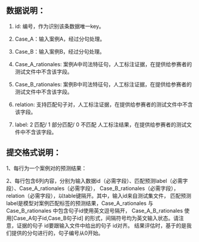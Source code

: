 ## 数据说明：
  1. id: 编号，作为识别该条数据唯一key。
   
  2. Case_A：输入案例A，经过分句处理。
  
  3. Case_B：输入案例B，经过分句处理。
  
  4. Case_A_rationales: 案例A中司法特征句，人工标注证据，在提供给参赛者的测试文件中不含该字段。
   	
  5. Case_B_rationales: 案例B中司法特征句，人工标注证据，在提供给参赛者的测试文件中不含该字段。
  
  6. relation: 支持匹配句子对，人工标注证据，在提供给参赛者的测试文件中不含该字段。
  
  7. label: 2 匹配/ 1 部分匹配/ 0 不匹配 人工标注结果，在提供给参赛者的测试文件中不含该字段。

## 提交格式说明：

1、每行为一个案例对的预测结果：

2、每行包含6列内容，分别为输入数据id（必需字段）、匹配预测label（必需字段）、Case_A_rationales（必需字段），
Case_B_rationales（必需字段）， relation（必需字段），以table键隔开。其中，输入id来自测试集文件，
匹配预测label是模型对案例匹配标签的预测结果，Case_A_rationales 与 Case_B_rationales 中包含句子id使用英文逗号隔开， 
Case_A_B_rationales 使用[Case_A句子id,Case_B句子id] 的形式，间隔符号均为英文输入状态。请注意，证据的句子 id要跟输入文件中给出的句子 id对齐。
结果评估时，基于的是我们提供的分句进行的，句子编号从0开始。
